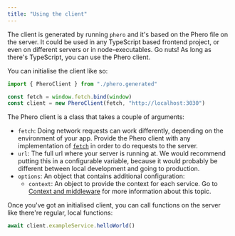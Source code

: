 ```yaml
---
title: "Using the client"
---
```


The client is generated by running `phero` and it's based on the Phero file on the server. It could be used in any TypeScript based frontend project, or even on different servers or in node-executables. Go nuts! As long as there's TypeScript, you can use the Phero client.

You can initialise the client like so:

```ts
import { PheroClient } from "./phero.generated"

const fetch = window.fetch.bind(window)
const client = new PheroClient(fetch, "http://localhost:3030")
```

The Phero client is a class that takes a couple of arguments:

- `fetch`: Doing network requests can work differently, depending on the environment of your app. Provide the Phero client with any implementation of [`fetch`](https://developer.mozilla.org/en-US/docs/Web/API/fetch) in order to do requests to the server.
- `url`: The full url where your server is running at. We would recommend putting this in a configurable variable, because it would probably be different between local development and going to production.
- `options`: An object that contains additional configuration:
  - `context`: An object to provide the context for each service. Go to [Context and middleware](/docs/using-phero/context-and-middleware) for more information about this topic.

Once you've got an initialised client, you can call functions on the server like there're regular, local functions:

```ts
await client.exampleService.helloWorld()
```
